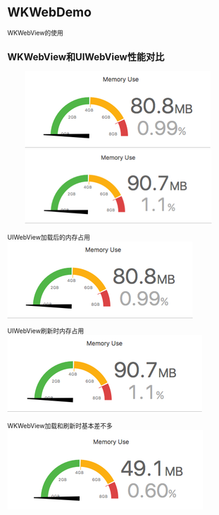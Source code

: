 # WKWebDemo
WKWebView的使用

## WKWebView和UIWebView性能对比
<figure class="half">
<img src="https://github.com/zhuzhuxingtianxia/WKWebDemo/blob/master/web.png">
<img src="https://github.com/zhuzhuxingtianxia/WKWebDemo/blob/master/mjweb.png">
</figure>

 UIWebView加载后的内存占用</br>
 ![img](https://github.com/zhuzhuxingtianxia/WKWebDemo/blob/master/web.png)
 
 UIWebView刷新时内存占用</br>
![img](https://github.com/zhuzhuxingtianxia/WKWebDemo/blob/master/mjweb.png)


WKWebView加载和刷新时基本差不多</br>
![img](https://github.com/zhuzhuxingtianxia/WKWebDemo/blob/master/wk.png)
